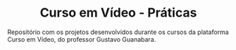 <h1 align="center">Curso em Vídeo - Práticas</h1>

Repositório com os projetos desenvolvidos durante os cursos da plataforma Curso em Vídeo, do professor Gustavo Guanabara.
